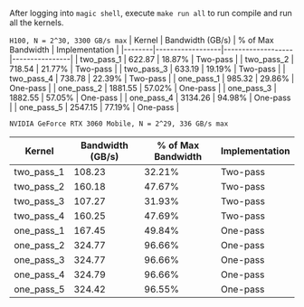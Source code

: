 After logging into `magic shell`, execute `make run all` to run compile and run all the kernels.

`H100, N = 2^30, 3300 GB/s max`
| Kernel | Bandwidth (GB/s) | % of Max Bandwidth | Implementation |
|--------|------------------|-------------------|----------------|
| two_pass_1 | 622.87 | 18.87% | Two-pass |
| two_pass_2 | 718.54 | 21.77% | Two-pass |
| two_pass_3 | 633.19 | 19.19% | Two-pass |
| two_pass_4 | 738.78 | 22.39% | Two-pass |
| one_pass_1 | 985.32 | 29.86% | One-pass |
| one_pass_2 | 1881.55 | 57.02% | One-pass |
| one_pass_3 | 1882.55 | 57.05% | One-pass |
| one_pass_4 | 3134.26 | 94.98% | One-pass |
| one_pass_5 | 2547.15 | 77.19% | One-pass |

`NVIDIA GeForce RTX 3060 Mobile, N = 2^29, 336 GB/s max`

| Kernel | Bandwidth (GB/s) | % of Max Bandwidth | Implementation |
|---|---|---|---|
| two_pass_1 | 108.23 | 32.21% | Two-pass |
| two_pass_2 | 160.18 | 47.67% | Two-pass |
| two_pass_3 | 107.27 | 31.93% | Two-pass |
| two_pass_4 | 160.25 | 47.69% | Two-pass |
| one_pass_1 | 167.45 | 49.84% | One-pass |
| one_pass_2 | 324.77 | 96.66% | One-pass |
| one_pass_3 | 324.77 | 96.66% | One-pass |
| one_pass_4 | 324.79 | 96.66% | One-pass |
| one_pass_5 | 324.42 | 96.55% | One-pass |
